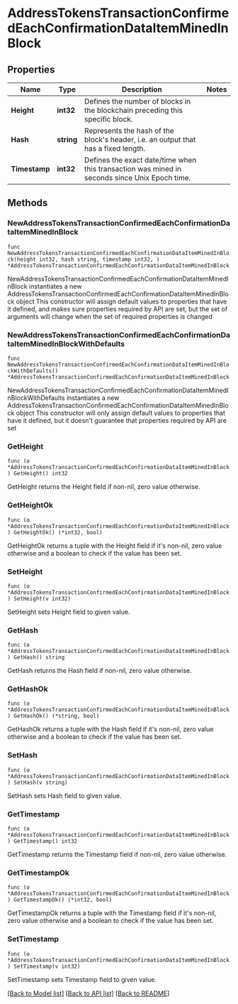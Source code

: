 # AddressTokensTransactionConfirmedEachConfirmationDataItemMinedInBlock

## Properties

Name | Type | Description | Notes
------------ | ------------- | ------------- | -------------
**Height** | **int32** | Defines the number of blocks in the blockchain preceding this specific block. | 
**Hash** | **string** | Represents the hash of the block&#39;s header, i.e. an output that has a fixed length. | 
**Timestamp** | **int32** | Defines the exact date/time when this transaction was mined in seconds since Unix Epoch time. | 

## Methods

### NewAddressTokensTransactionConfirmedEachConfirmationDataItemMinedInBlock

`func NewAddressTokensTransactionConfirmedEachConfirmationDataItemMinedInBlock(height int32, hash string, timestamp int32, ) *AddressTokensTransactionConfirmedEachConfirmationDataItemMinedInBlock`

NewAddressTokensTransactionConfirmedEachConfirmationDataItemMinedInBlock instantiates a new AddressTokensTransactionConfirmedEachConfirmationDataItemMinedInBlock object
This constructor will assign default values to properties that have it defined,
and makes sure properties required by API are set, but the set of arguments
will change when the set of required properties is changed

### NewAddressTokensTransactionConfirmedEachConfirmationDataItemMinedInBlockWithDefaults

`func NewAddressTokensTransactionConfirmedEachConfirmationDataItemMinedInBlockWithDefaults() *AddressTokensTransactionConfirmedEachConfirmationDataItemMinedInBlock`

NewAddressTokensTransactionConfirmedEachConfirmationDataItemMinedInBlockWithDefaults instantiates a new AddressTokensTransactionConfirmedEachConfirmationDataItemMinedInBlock object
This constructor will only assign default values to properties that have it defined,
but it doesn't guarantee that properties required by API are set

### GetHeight

`func (o *AddressTokensTransactionConfirmedEachConfirmationDataItemMinedInBlock) GetHeight() int32`

GetHeight returns the Height field if non-nil, zero value otherwise.

### GetHeightOk

`func (o *AddressTokensTransactionConfirmedEachConfirmationDataItemMinedInBlock) GetHeightOk() (*int32, bool)`

GetHeightOk returns a tuple with the Height field if it's non-nil, zero value otherwise
and a boolean to check if the value has been set.

### SetHeight

`func (o *AddressTokensTransactionConfirmedEachConfirmationDataItemMinedInBlock) SetHeight(v int32)`

SetHeight sets Height field to given value.


### GetHash

`func (o *AddressTokensTransactionConfirmedEachConfirmationDataItemMinedInBlock) GetHash() string`

GetHash returns the Hash field if non-nil, zero value otherwise.

### GetHashOk

`func (o *AddressTokensTransactionConfirmedEachConfirmationDataItemMinedInBlock) GetHashOk() (*string, bool)`

GetHashOk returns a tuple with the Hash field if it's non-nil, zero value otherwise
and a boolean to check if the value has been set.

### SetHash

`func (o *AddressTokensTransactionConfirmedEachConfirmationDataItemMinedInBlock) SetHash(v string)`

SetHash sets Hash field to given value.


### GetTimestamp

`func (o *AddressTokensTransactionConfirmedEachConfirmationDataItemMinedInBlock) GetTimestamp() int32`

GetTimestamp returns the Timestamp field if non-nil, zero value otherwise.

### GetTimestampOk

`func (o *AddressTokensTransactionConfirmedEachConfirmationDataItemMinedInBlock) GetTimestampOk() (*int32, bool)`

GetTimestampOk returns a tuple with the Timestamp field if it's non-nil, zero value otherwise
and a boolean to check if the value has been set.

### SetTimestamp

`func (o *AddressTokensTransactionConfirmedEachConfirmationDataItemMinedInBlock) SetTimestamp(v int32)`

SetTimestamp sets Timestamp field to given value.



[[Back to Model list]](../README.md#documentation-for-models) [[Back to API list]](../README.md#documentation-for-api-endpoints) [[Back to README]](../README.md)


